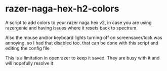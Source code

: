 # razer-naga-hex-h2-colors

A script to add colors to your razer naga hex v2, in case you are using razergenie and having issues where it resets back to spectrum. 

Also the mouse and/or keyboard lights turning off on screensaver/lock was annoying, so I had that disabled too. that can be done with this script and editing the config file

This is a limitation in openrazer to keep it saved. They are busy with it and will hopefully resolve it
